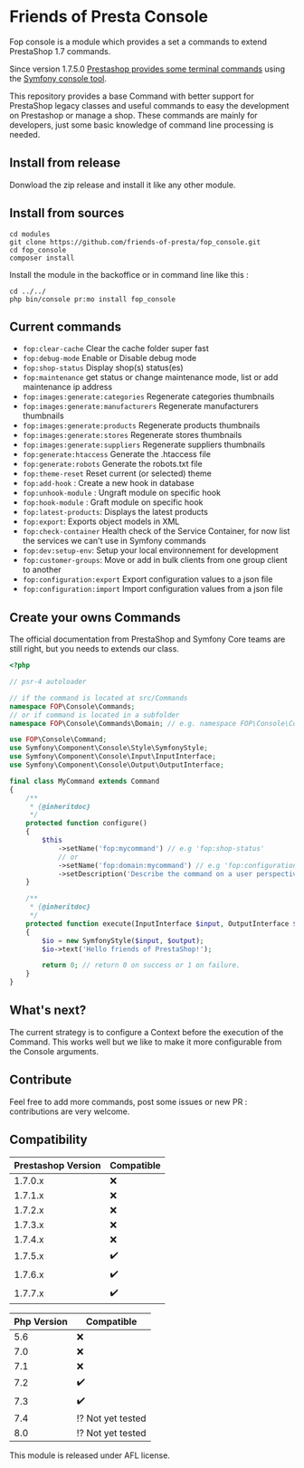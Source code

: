 # Friends of Presta Console

Fop console is a module which provides a set a commands to extend PrestaShop 1.7 commands.

Since version 1.7.5.0 [Prestashop provides some terminal commands](https://devdocs.prestashop.com/1.7/modules/concepts/commands/) using the [Symfony console tool](https://symfony.com/doc/3.4/console.html).

This repository provides a base Command with better support for PrestaShop legacy classes and useful commands to easy the development on Prestashop or manage a shop.
These commands are mainly for developers, just some basic knowledge of command line processing is needed.

## Install from release
Donwload the zip release and install it like any other module.

## Install from sources

```
cd modules 
git clone https://github.com/friends-of-presta/fop_console.git
cd fop_console
composer install
```
Install the module in the backoffice or in command line like this :
```
cd ../../
php bin/console pr:mo install fop_console
```

## Current commands

* `fop:clear-cache` Clear the cache folder super fast
* `fop:debug-mode` Enable or Disable debug mode
* `fop:shop-status` Display shop(s) status(es)
* `fop:maintenance` get status or change maintenance mode, list or add maintenance ip address
* `fop:images:generate:categories` Regenerate categories thumbnails
* `fop:images:generate:manufacturers` Regenerate manufacturers thumbnails
* `fop:images:generate:products` Regenerate products thumbnails
* `fop:images:generate:stores` Regenerate stores thumbnails
* `fop:images:generate:suppliers` Regenerate suppliers thumbnails
* `fop:generate:htaccess` Generate the .htaccess file
* `fop:generate:robots`   Generate the robots.txt file
* `fop:theme-reset` Reset current (or selected) theme
* `fop:add-hook` : Create a new hook in database
* `fop:unhook-module` : Ungraft module on specific hook
* `fop:hook-module` : Graft module on specific hook
* `fop:latest-products`: Displays the latest products
* `fop:export`: Exports object models in XML
* `fop:check-container`   Health check of the Service Container, for now list the services we can't use in Symfony commands
* `fop:dev:setup-env`: Setup your local environnement for development
* `fop:customer-groups`: Move or add in bulk clients from one group client to another
* `fop:configuration:export` Export configuration values to a json file
* `fop:configuration:import` Import configuration values from a json file

## Create your owns Commands

The official documentation from PrestaShop and Symfony Core teams are still right, but you needs
to extends our class.

```php
<?php

// psr-4 autoloader

// if the command is located at src/Commands
namespace FOP\Console\Commands; 
// or if command is located in a subfolder
namespace FOP\Console\Commands\Domain; // e.g. namespace FOP\Console\Commands\Configuration

use FOP\Console\Command;
use Symfony\Component\Console\Style\SymfonyStyle;
use Symfony\Component\Console\Input\InputInterface;
use Symfony\Component\Console\Output\OutputInterface;

final class MyCommand extends Command
{
    /**
     * {@inheritdoc}
     */
    protected function configure()
    {
        $this
            ->setName('fop:mycommand') // e.g 'fop:shop-status'
            // or
            ->setName('fop:domain:mycommand') // e.g 'fop:configuration:export' 
            ->setDescription('Describe the command on a user perspective.');
    }

    /**
     * {@inheritdoc}
     */
    protected function execute(InputInterface $input, OutputInterface $output)
    {
        $io = new SymfonyStyle($input, $output);
        $io->text('Hello friends of PrestaShop!');

        return 0; // return 0 on success or 1 on failure.        
    }
}
```

## What's next?

The current strategy is to configure a Context before the execution of the Command.
This works well but we like to make it more configurable from the Console arguments.

## Contribute

Feel free to add more commands, post some issues or new PR : contributions are very welcome.

## Compatibility

| Prestashop Version | Compatible |
| ------------------ | -----------|
| 1.7.0.x | :x: |
| 1.7.1.x | :x: |
| 1.7.2.x | :x: |
| 1.7.3.x | :x: |
| 1.7.4.x | :x: |
| 1.7.5.x | :heavy_check_mark: |
| 1.7.6.x | :heavy_check_mark: |
| 1.7.7.x | :heavy_check_mark: |

| Php Version | Compatible |
| ------ | -----------|
| 5.6 | :x:|
| 7.0 | :x: |
| 7.1 | :x: |
| 7.2 | :heavy_check_mark: |
| 7.3| :heavy_check_mark: |
| 7.4 | :interrobang: Not yet tested |
| 8.0 | :interrobang: Not yet tested |

This module is released under AFL license.

